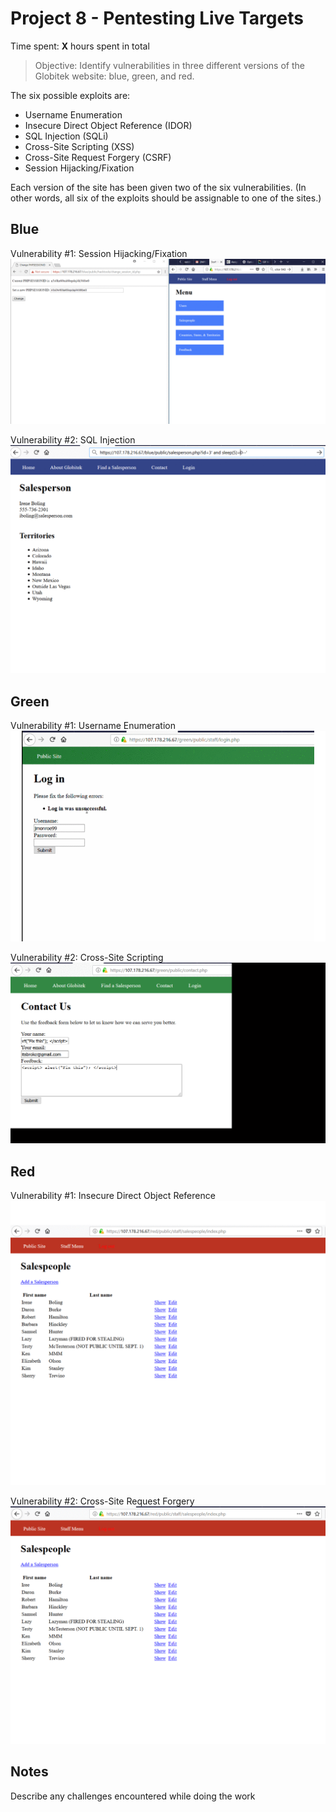 # Project 8 - Pentesting Live Targets

Time spent: **X** hours spent in total

> Objective: Identify vulnerabilities in three different versions of the Globitek website: blue, green, and red.

The six possible exploits are:
* Username Enumeration
* Insecure Direct Object Reference (IDOR)
* SQL Injection (SQLi)
* Cross-Site Scripting (XSS)
* Cross-Site Request Forgery (CSRF)
* Session Hijacking/Fixation

Each version of the site has been given two of the six vulnerabilities. (In other words, all six of the exploits should be assignable to one of the sites.)

## Blue

Vulnerability #1: Session Hijacking/Fixation
<img src='https://github.com/mster0103/CodePath-Week-8/blob/master/Gifs/Session%20Hijacking.gif' title='Video Walkthrough' width='' alt='Video Walkthrough' />

Vulnerability #2: SQL Injection
<img src='https://github.com/mster0103/CodePath-Week-8/blob/master/Gifs/SQL%20Injection.gif' title='Video Walkthrough' width='' alt='Video Walkthrough' />


## Green

Vulnerability #1: Username Enumeration
<img src='https://github.com/mster0103/CodePath-Week-8/blob/master/Gifs/Username%20Enumeration.gif' title='Video Walkthrough' width='' alt='Video Walkthrough' />

Vulnerability #2: Cross-Site Scripting
<img src='https://github.com/mster0103/CodePath-Week-8/blob/master/Gifs/Cross-Site%20Scripting.gif' title='Video Walkthrough' width='' alt='Video Walkthrough' />


## Red

Vulnerability #1: Insecure Direct Object Reference<img src='https://github.com/mster0103/CodePath-Week-8/blob/master/Gifs/Insecure%20Direct%20Object%20Reference.gif' title='Video Walkthrough' width='' alt='Video Walkthrough' />

Vulnerability #2: Cross-Site Request Forgery
<img src='https://github.com/mster0103/CodePath-Week-8/blob/master/Gifs/Cross-Site%20Request%20Forgery.gif' title='Video Walkthrough' width='' alt='Video Walkthrough' />


## Notes

Describe any challenges encountered while doing the work

